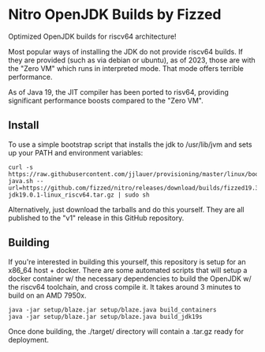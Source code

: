 # Nitro OpenJDK Builds by Fizzed

Optimized OpenJDK builds for riscv64 architecture!

Most popular ways of installing the JDK do not provide riscv64 builds. If they are provided (such as via debian or
ubuntu), as of 2023, those are with the "Zero VM" which runs in interpreted mode. That mode offers terrible performance.

As of Java 19, the JIT compiler has been ported to risv64, providing significant performance boosts compared to the
"Zero VM".

## Install

To use a simple bootstrap script that installs the jdk to /usr/lib/jvm and sets up your PATH and environment variables:
    
    curl -s https://raw.githubusercontent.com/jjlauer/provisioning/master/linux/bootstrap-java.sh --url=https://github.com/fizzed/nitro/releases/download/builds/fizzed19.36-jdk19.0.1-linux_riscv64.tar.gz | sudo sh

Alternatively, just download the tarballs and do this yourself. They are all published to the "v1" release in this 
GitHub repository.

## Building

If you're interested in building this yourself, this repository is setup for an x86_64 host + docker.  There are some
automated scripts that will setup a docker container w/ the necessary dependencies to build the OpenJDK w/ the riscv64
toolchain, and cross compile it.  It takes around 3 minutes to build on an AMD 7950x.

    java -jar setup/blaze.jar setup/blaze.java build_containers
    java -jar setup/blaze.jar setup/blaze.java build_jdk19s
    
Once done building, the ./target/ directory will contain a .tar.gz ready for deployment.
